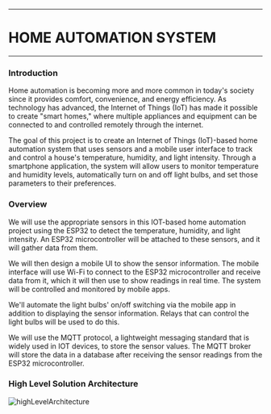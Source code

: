 ___
# HOME AUTOMATION SYSTEM
___

### Introduction

Home automation is becoming more and more common in today's society since it provides
comfort, convenience, and energy efficiency. As technology has advanced, the Internet of
Things (IoT) has made it possible to create "smart homes," where multiple appliances and
equipment can be connected to and controlled remotely through the internet.

The goal of this project is to create an Internet of Things (IoT)-based home automation
system that uses sensors and a mobile user interface to track and control a house's
temperature, humidity, and light intensity. Through a smartphone application, the system will
allow users to monitor temperature and humidity levels, automatically turn on and off light
bulbs, and set those parameters to their preferences.

### Overview

We will use the appropriate sensors in this IOT-based home automation project using the
ESP32 to detect the temperature, humidity, and light intensity. An ESP32 microcontroller will
be attached to these sensors, and it will gather data from them.

We will then design a mobile UI to show the sensor information. The mobile interface will use
Wi-Fi to connect to the ESP32 microcontroller and receive data from it, which it will then use
to show readings in real time. The system will be controlled and monitored by mobile apps.

We'll automate the light bulbs' on/off switching via the mobile app in addition to displaying
the sensor information. Relays that can control the light bulbs will be used to do this.

We will use the MQTT protocol, a lightweight messaging standard that is widely used in IOT
devices, to store the sensor values. The MQTT broker will store the data in a database after
receiving the sensor readings from the ESP32 microcontroller.


### High Level Solution Architecture

![highLevelArchitecture](docs/images/highLevelArchitecture.jpg)